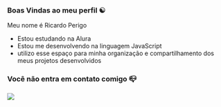 ### Boas Vindas ao meu perfil  ☯️

Meu nome é Ricardo Perigo

- Estou estudando na Alura
- Estou me desenvolvendo na linguagem JavaScript
- utilizo esse espaço para minha organização e compartilhamento dos meus projetos desenvolvidos

 ### Você não entra em contato comigo 📪

![](https://www.usatoday.com/gcdn/-mm-/3ac9d0f81e497476b6e193a9b47176e127cdc309/c=0-33-2214-1284/local/-/media/2015/10/08/USATODAY/USATODAY/635798662187573581-NWA.jpg?width=1600&height=800&fit=crop&format=pjpg&auto=webp)
